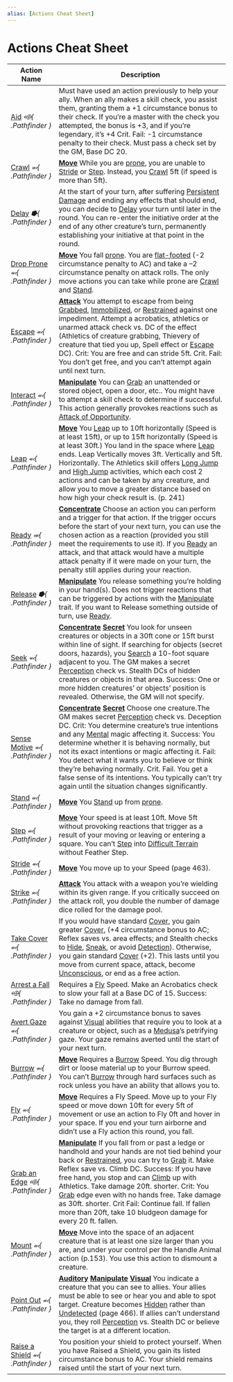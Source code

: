 ```yaml
---
alias: [Actions Cheat Sheet]
---
```


# Actions Cheat Sheet

| Action Name                                                                                         | Description                                                                                                                                                                                                                                                                                                                                                                                                                                                                                                                                                                                                                                                                                                                                                  |
|-----------------------------------------------------------------------------------------------------|--------------------------------------------------------------------------------------------------------------------------------------------------------------------------------------------------------------------------------------------------------------------------------------------------------------------------------------------------------------------------------------------------------------------------------------------------------------------------------------------------------------------------------------------------------------------------------------------------------------------------------------------------------------------------------------------------------------------------------------------------------------|
| [Aid](../../rules/actions/aid.md) *⬲{ .Pathfinder }*                       | Must have used an action previously to help your ally. When an ally makes a skill check, you assist them, granting them a +1 circumstance bonus to their check. If you’re a master with the check you attempted, the bonus is +3, and if you’re legendary, it’s +4 Crit. Fail: -1 circumstance penalty to their check. Must pass a check set by the GM, Base DC 20.                                                                                                                                                                                                                                                                                                                                                                                          |
| [Crawl](../../rules/actions/crawl.md) *⬻{ .Pathfinder }*                   | **[Move](../../rules/traits/move.md)** While you are [prone](TTRPGShare-Pathfinder-2E-Vault/rules/conditions.md#Prone), you are unable to [Stride](../../rules/actions/stride.md) or [Step](../../rules/actions/step.md). Instead, you [Crawl](../../rules/actions/crawl.md) 5ft (if speed is more than 5ft).                                                                                                                                                                                                                                                                                                                                                                                              |
| [Delay](../../rules/actions/delay.md) *⭓{ .Pathfinder }*                                           | At the start of your turn, after suffering [Persistent Damage](../../rules/core-rulebook/chapter-9-playing-the-game.md#Persistent%20Damage) and ending any effects that should end, you can decide to [Delay](../../rules/actions/delay.md) your turn until later in the round. You can re-enter the initiative order at the end of any other creature’s turn, permanently establishing your initiative at that point in the round.                                                                                                                                                                                                                                                                                                                                                                                                     |
| [Drop Prone](../../rules/actions/drop-prone.md) *⬻{ .Pathfinder }*                                  | **[Move](../../rules/traits/move.md)** You fall [prone](TTRPGShare-Pathfinder-2E-Vault/rules/conditions.md#Prone). You are [flat-footed](TTRPGShare-Pathfinder-2E-Vault/rules/conditions.md#Flat-footed) (-2 circumstance penalty to AC) and take a –2 circumstance penalty on attack rolls. The only move actions you can take while prone are [Crawl](../../rules/actions/crawl.md) and [Stand](../../rules/actions/stand.md).                                                                                                                                                                                                                                                                  |
| [Escape](../../rules/actions/escape.md) *⬻{ .Pathfinder }*                 | **[Attack](../../rules/traits/attack.md)** You attempt to escape from being [Grabbed](../../rules/conditions.md#Grabbed), [Immobilized](../../rules/conditions.md#Immobilized), or [Restrained](../../rules/conditions.md#Restrained) against one impediment. Attempt a acrobatics, athletics or unarmed attack check vs. DC of the effect (Athletics of creature grabbing, Thievery of creature that tied you up, Spell effect or [Escape](../../rules/actions/escape.md) DC). Crit: You are free and can stride 5ft. Crit. Fail: You don’t get free, and you can’t attempt again until next turn.                                                                                                                                                                                                                           |
| [Interact](../../rules/actions/interact.md) *⬻{ .Pathfinder }*             | **[Manipulate](../../rules/traits/manipulate.md)** You can [Grab](../../rules/abilities/grab.md) an unattended or stored object, open a door, etc.. You might have to attempt a skill check to determine if successful. This action generally provokes reactions such as [Attack of Opportunity](../../rules/actions/attack-of-opportunity.md).                                                                                                                                                                                                                                                                                                                                                                                                        |
| [Leap](../../rules/actions/leap.md) *⬻{ .Pathfinder }*                     | **[Move](../../rules/traits/move.md)** You [Leap](../../rules/actions/leap.md) up to 10ft horizontally (Speed is at least 15ft), or up to 15ft horizontally (Speed is at least 30ft.) You land in the space where [Leap](../../rules/actions/leap.md) ends. Leap Vertically moves 3ft. Vertically and 5ft. Horizontally. The Athletics skill offers [Long Jump](../../rules/actions/long-jump.md) and [High Jump](../../rules/actions/high-jump.md) activities, which each cost 2 actions and can be taken by any creature, and allow you to move a greater distance based on how high your check result is. (p. 241)                                                                           |
| [Ready](../../rules/actions/ready.md) *⬺{ .Pathfinder }*                   | **[Concentrate](../../rules/traits/concentrate.md)** Choose an action you can perform and a trigger for that action. If the trigger occurs before the start of your next turn, you can use the chosen action as a reaction (provided you still meet the requirements to use it). If you [Ready](../../rules/actions/ready.md) an attack, and that attack would have a multiple attack penalty if it were made on your turn, the penalty still applies during your reaction.                                                                                                                                                                                                                                        |
| [Release](../../rules/actions/release.md) *⭓{ .Pathfinder }*               | **[Manipulate](../../rules/traits/manipulate.md)** You release something you’re holding in your hand(s). Does not trigger reactions that can be triggered by actions with the [Manipulate](../../rules/traits/manipulate.md) trait. If you want to Release something outside of turn, use [Ready](../../rules/actions/ready.md).                                                                                                                                                                                                                                                                                                                                                          |
| [Seek](../../rules/actions/seek.md) *⬻{ .Pathfinder }*                     | **[Concentrate](../../rules/traits/concentrate.md) [Secret](../../rules/traits/secret.md)** You look for unseen creatures or objects in a 30ft cone or 15ft burst within line of sight. If searching for objects (secret doors, hazards), you [Search](../../rules/actions/search.md) a 10-foot square adjacent to you. The GM makes a secret [Perception](TTRPGShare-Pathfinder-2E-Vault/rules/core-rulebook/chapter-9-playing-the-game.md#Perception) check vs. Stealth DCs of hidden creatures or objects in that area. Success: One or more hidden creatures’ or objects’ position is revealed. Otherwise, the GM will not specify.                                                                             |
| [Sense Motive](../../rules/actions/sense-motive.md) *⬻{ .Pathfinder }*     | **[Concentrate](../../rules/traits/concentrate.md) [Secret](../../rules/traits/secret.md)** Choose one creature.The GM makes secret [Perception](TTRPGShare-Pathfinder-2E-Vault/rules/core-rulebook/chapter-9-playing-the-game.md#Perception) check vs. Deception DC. Crit: You determine creature’s true intentions and any [Mental](../../rules/traits/mental.md) magic affecting it. Success: You determine whether it is behaving normally, but not its exact intentions or magic affecting it. Fail: You detect what it wants you to believe or think they’re behaving normally. Crit. Fail. You get a false sense of its intentions. You typically can’t try again until the situation changes significantly. |
| [Stand](../../rules/actions/stand.md) *⬻{ .Pathfinder }*                   | **[Move](../../rules/traits/move.md)** You [Stand](../../rules/actions/stand.md) up from [prone](TTRPGShare-Pathfinder-2E-Vault/rules/conditions.md#Prone).                                                                                                                                                                                                                                                                                                                                                                                                                                                                                                                                                        |
| [Step](../../rules/actions/step.md) *⬻{ .Pathfinder }*                     | **[Move](../../rules/traits/move.md)** Your speed is at least 10ft. Move 5ft without provoking reactions that trigger as a result of your moving or leaving or entering a square. You can’t [Step](../../rules/actions/step.md) into [Difficult Terrain](../../rules/core-rulebook/chapter-9-playing-the-game.md#Difficult%20Terrain) without Feather Step.                                                                                                                                                                                                                                                                                                                                                                                                                           |
| [Stride](../../rules/actions/stride.md) *⬻{ .Pathfinder }*                 | **[Move](../../rules/traits/move.md)** You move up to your Speed (page 463).                                                                                                                                                                                                                                                                                                                                                                                                                                                                                                                                                                                                                                                        |
| [Strike](../../rules/actions/strike.md) *⬻{ .Pathfinder }*                 | **[Attack](../../rules/traits/attack.md)** You attack with a weapon you’re wielding within its given range. If you critically succeed on the attack roll, you double the number of damage dice rolled for the damage pool.                                                                                                                                                                                                                                                                                                                                                                                                                                                                                                          |
| [Take Cover](../../rules/actions/take-cover.md) *⬻{ .Pathfinder }*         | If you would have standard [Cover](../../rules/core-rulebook/chapter-9-playing-the-game.md#Cover), you gain greater [Cover](../../rules/core-rulebook/chapter-9-playing-the-game.md#Cover), (+4 circumstance bonus to AC; Reflex saves vs. area effects; and Stealth checks to [Hide](../../rules/actions/hide.md), [Sneak](../../rules/actions/sneak.md), or avoid [Detection](../../rules/traits/detection.md)). Otherwise, you gain standard [Cover](../../rules/core-rulebook/chapter-9-playing-the-game.md#Cover) (+2). This lasts until you move from current space, attack, become [Unconscious](../../rules/conditions.md#Unconscious), or end as a free action.                                                                                                                                                                                                                                                                 |
| [Arrest a Fall](../../rules/actions/arrest-a-fall.md) *⬲{ .Pathfinder }*   | Requires a [Fly](../../rules/actions/fly.md) Speed. Make an Acrobatics check to slow your fall at a Base DC of 15. Success: Take no damage from fall.                                                                                                                                                                                                                                                                                                                                                                                                                                                                                                                                                                               |                                                                                                                                                                                                                                                                                                                                                                                                                                                                                                                             |
| [Avert Gaze](../../rules/actions/avert-gaze.md) *⬻{ .Pathfinder }*         | You gain a +2 circumstance bonus to saves against [Visual](../../rules/traits/visual.md) abilities that require you to look at a creature or object, such as a [Medusa](../../ttrpg-fantasy-statblocks/Bestiary/Bestiary/Medusa.md)’s petrifying gaze. Your gaze remains averted until the start of your next turn.                                                                                                                                                                                                                                                                                                                                                                                                                                        |
| [Burrow](../../rules/actions/burrow.md) *⬻{ .Pathfinder }*                 | **[Move](../../rules/traits/move.md)** Requires a [Burrow](../../rules/actions/burrow.md) Speed. You dig through dirt or loose material up to your Burrow speed. You can’t [Burrow](../../rules/actions/burrow.md) through hard surfaces such as rock unless you have an ability that allows you to.                                                                                                                                                                                                                                                                                                                                                                                       |
| [Fly](../../rules/actions/fly.md) *⬻{ .Pathfinder }*                       | **[Move](../../rules/traits/move.md)** Requires a Fly Speed. Move up to your Fly speed or move down 10ft for every 5ft of movement or use an action to Fly 0ft and hover in your space. If you end your turn airborne and didn’t use a Fly action this round, you fall.                                                                                                                                                                                                                                                                                                                                                                                                                                                             | 
| [Grab an Edge](../../rules/actions/grab-an-edge.md) *⬲{ .Pathfinder }*     | **[Manipulate](../../rules/traits/manipulate.md)** If you fall from or past a ledge or handhold and your hands are not tied behind your back or [Restrained](../../rules/conditions.md#Restrained), you can try to [Grab](../../rules/abilities/grab.md) it. Make Reflex save vs. Climb DC. Success: If you have free hand, you stop and can [Climb](../../rules/actions/climb.md) up with Athletics. Take damage 20ft. shorter. Crit: You [Grab](../../rules/abilities/grab.md) edge even with no hands free. Take damage as 30ft. shorter. Crit Fail: Continue fall. If fallen more than 20ft, take 10 bludgeon damage for every 20 ft. fallen.                                                                     |
| [Mount](../../rules/actions/mount.md) *⬻{ .Pathfinder }*                   | **[Move](../../rules/traits/move.md)** Move into the space of an adjacent creature that is at least one size larger than you are, and under your control per the Handle Animal action (p.153). You use this action to dismount a creature.                                                                                                                                                                                                                                                                                                                                                                                                                                                                                          |
| [Point Out](../../rules/actions/point-out.md) *⬻{ .Pathfinder }*           | **[Auditory](../../rules/traits/auditory.md) [Manipulate](../../rules/traits/manipulate.md) [Visual](../../rules/traits/visual.md)** You indicate a creature that you can see to allies. Your allies must be able to see or hear you and able to spot target. Creature becomes [Hidden](../../rules/conditions.md#Hidden) rather than [Undetected](../../rules/conditions.md#Undetected) (page 466). If allies can’t understand you, they roll [Perception](TTRPGShare-Pathfinder-2E-Vault/rules/core-rulebook/chapter-9-playing-the-game.md#Perception) vs. Stealth DC or believe the target is at a different location.                                                                                                                             |
| [Raise a Shield](../../rules/actions/raise-a-shield.md) *⬻{ .Pathfinder }* | You position your shield to protect yourself. When you have Raised a Shield, you gain its listed circumstance bonus to AC. Your shield remains raised until the start of your next turn.                                                                                                                                                                                                                                                                                                                                                                                                                                                                                                                                                                     |

